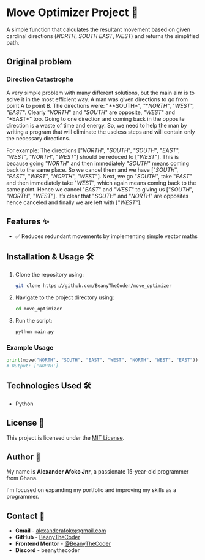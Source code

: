 # Move Optimizer Project 🐾

A simple function that calculates the resultant movement based on given cardinal directions (*NORTH*, *SOUTH* *EAST*, *WEST*) and returns the simplified path.

## Original problem

### Direction Catastrophe

A very simple problem with many different solutions, but the main aim is to solve it in the most efficient way. A man was given directions to go from point A to point B. The directions were: "**SOUTH\*", "**NORTH*", "*WEST*", "*EAST*". Clearly "*NORTH*" and "*SOUTH*" are opposite, "*WEST*" and "*EAST\*" too. Going to one direction and coming back in the opposite direction is a waste of time and energy. So, we need to help the man by writing a program that will eliminate the useless steps and will contain only the necessary directions.

For example: The directions ["*NORTH*", "*SOUTH*", "*SOUTH*", "*EAST*", "*WEST*", "*NORTH*", "*WEST*"] should be reduced to ["*WEST*"]. This is because going "_NORTH_" and then immediately "_SOUTH_" means coming back to the same place. So we cancel them and we have ["*SOUTH*", "*EAST*", "*WEST*", "*NORTH*", "*WEST*"]. Next, we go "_SOUTH_", take "_EAST_" and then immediately take "_WEST_", which again means coming back to the same point. Hence we cancel "_EAST_" and "_WEST_" to giving us ["*SOUTH*", "*NORTH*", "*WEST*"]. It’s clear that "_SOUTH_" and "_NORTH_" are opposites hence canceled and finally we are left with ["*WEST*"].

## Features ✨

- ✅ Reduces redundant movements by implementing simple vector maths

## Installation & Usage 🛠️

1. Clone the repository using:

   ```sh
   git clone https://github.com/BeanyTheCoder/move_optimizer
   ```

2. Navigate to the project directory using:

   ```sh
   cd move_optimizer
   ```

3. Run the script:
   ```sh
   python main.py
   ```

### Example Usage

```python
print(move("NORTH", "SOUTH", "EAST", "WEST", "NORTH", "WEST", "EAST"))
# Output: ['NORTH']
```

## Technologies Used 🛠️

- Python

## License 📝

This project is licensed under the [MIT License](LICENSE).

## Author 👤

My name is **Alexander Afoko Jnr**, a passionate 15-year-old programmer from Ghana.

I'm focused on expanding my portfolio and improving my skills as a programmer.

## Contact 📧

- **Gmail** - alexanderafoko@gmail.com
- **GitHub** - [BeanyTheCoder](https://github.com/BeanyTheCoder)
- **Frontend Mentor** - [@BeanyTheCoder](https://www.frontendmentor.io/profile/BeanyTheCoder)
- **Discord** - beanythecoder
